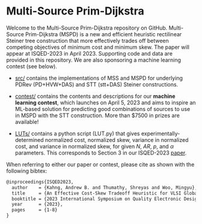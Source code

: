 # Multi-Source Prim-Dijkstra

Welcome to the Multi-Source Prim-Dijkstra repository on GitHub. Multi-Source Prim-Dijkstra (MSPD) is a new and efficient heuristic rectilinear Steiner tree construction that more effectively trades off between competing objectives of minimum cost and minimum skew. The paper will appear at ISQED-2023 in April 2023. Supporting code and data are provided in this repository. We are also sponsoring a machine learning contest (see below).

- [src/](src/) contains the implementations of MSS and MSPD for underlying PDRev (PD+HVW+DAS) and STT (stt+DAS) Steiner constructions.  

- [contest/](contest/) contains the contents and descriptions for our **machine learning contest**, which launches on April 5, 2023 and aims to inspire an ML-based solution for predicting good combinations of sources to use in MSPD with the STT construction. More than $7500 in prizes are available!

- [LUTs/](LUTs) contains a python script (LUT.py) that gives experimentally-determined normalized cost, normalized skew, variance in normalized cost, and variance in normalized skew, for given  $N$, $AR$, $p$, and $\alpha$ parameters. This corresponds to Section 3 in our ISQED-2023 [paper](https://vlsicad.ucsd.edu/Publications/Conferences/397/c397.pdf).  


When referring to either our paper or contest, please cite as shown with the following bibtex:  
```txt
@inproceedings{ISQED2023,
  author    = {Kahng, Andrew B. and Thumathy, Shreyas and Woo, Mingyu},
  title     = {An Effective Cost-Skew Tradeoff Heuristic for VLSI Global Routing},
  booktitle = {2023 International Symposium on Quality Electronic Design (ISQED)},
  year      = {2023},
  pages     = {1-8}
}
```
